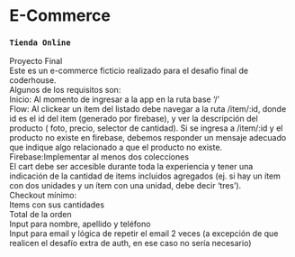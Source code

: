 # E-Commerce

### `Tienda Online`
Proyecto Final  
Este es un e-commerce ficticio realizado para el desafio final
de coderhouse.  
Algunos de los requisitos son:  
Inicio: Al momento de ingresar a la app en la ruta base ‘/’  
Flow: Al clickear un ítem del listado debe navegar a la ruta /item/:id, donde id es el id del item (generado por firebase), y ver la descripción del producto ( foto, precio, selector de cantidad). Si se ingresa a /item/:id y el producto no existe en firebase, debemos responder un mensaje adecuado que indique algo relacionado a que el producto no existe.  
Firebase:Implementar al menos dos colecciones  
El cart debe ser accesible durante toda la experiencia y tener una indicación de la cantidad de items incluidos agregados (ej. si hay un ítem con dos unidades y un ítem con una unidad, debe decir ‘tres’).  
Checkout mínimo:  
Items con sus cantidades  
Total de la orden  
Input para nombre, apellido y teléfono  
Input para email y lógica de repetir el email 2 veces (a excepción de que realicen el desafío extra de auth, en ese caso no sería necesario)  

